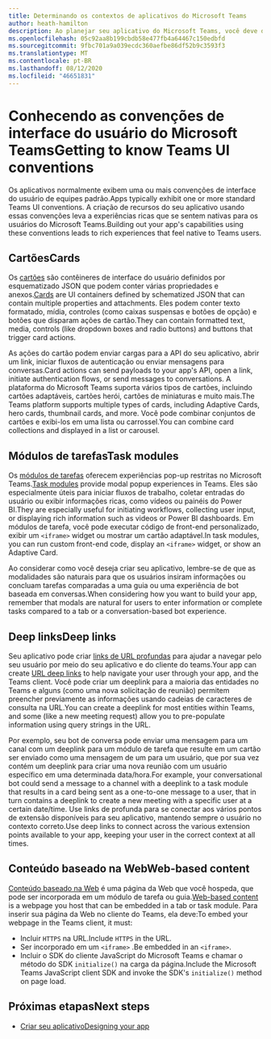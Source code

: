 ```yaml
---
title: Determinando os contextos de aplicativos do Microsoft Teams
author: heath-hamilton
description: Ao planejar seu aplicativo do Microsoft Teams, você deve decidir se o aplicativo será usado em espaços colaborativos, espaços pessoais ou ambos.
ms.openlocfilehash: 05c92aa8b199cbdb58e477fb4a64467c150edbfd
ms.sourcegitcommit: 9fbc701a9a039ecdc360aefbe86df52b9c3593f3
ms.translationtype: MT
ms.contentlocale: pt-BR
ms.lasthandoff: 08/12/2020
ms.locfileid: "46651831"
---
```

# <a name="getting-to-know-teams-ui-conventions"></a><span data-ttu-id="363e0-103">Conhecendo as convenções de interface do usuário do Microsoft Teams</span><span class="sxs-lookup"><span data-stu-id="363e0-103">Getting to know Teams UI conventions</span></span>

<span data-ttu-id="363e0-104">Os aplicativos normalmente exibem uma ou mais convenções de interface do usuário de equipes padrão.</span><span class="sxs-lookup"><span data-stu-id="363e0-104">Apps typically exhibit one or more standard Teams UI conventions.</span></span> <span data-ttu-id="363e0-105">A criação de recursos do seu aplicativo usando essas convenções leva a experiências ricas que se sentem nativas para os usuários do Microsoft Teams.</span><span class="sxs-lookup"><span data-stu-id="363e0-105">Building out your app's capabilities using these conventions leads to rich experiences that feel native to Teams users.</span></span>

## <a name="cards"></a><span data-ttu-id="363e0-106">Cartões</span><span class="sxs-lookup"><span data-stu-id="363e0-106">Cards</span></span>

<span data-ttu-id="363e0-107">Os [cartões](~/task-modules-and-cards/what-are-cards.md) são contêineres de interface do usuário definidos por esquematizado JSON que podem conter várias propriedades e anexos.</span><span class="sxs-lookup"><span data-stu-id="363e0-107">[Cards](~/task-modules-and-cards/what-are-cards.md) are UI containers defined by schematized JSON that can contain multiple properties and attachments.</span></span> <span data-ttu-id="363e0-108">Eles podem conter texto formatado, mídia, controles (como caixas suspensas e botões de opção) e botões que disparam ações de cartão.</span><span class="sxs-lookup"><span data-stu-id="363e0-108">They can contain formatted text, media, controls (like dropdown boxes and radio buttons) and buttons that trigger card actions.</span></span>

<span data-ttu-id="363e0-109">As ações do cartão podem enviar cargas para a API do seu aplicativo, abrir um link, iniciar fluxos de autenticação ou enviar mensagens para conversas.</span><span class="sxs-lookup"><span data-stu-id="363e0-109">Card actions can send payloads to your app's API, open a link, initiate authentication flows, or send messages to conversations.</span></span> <span data-ttu-id="363e0-110">A plataforma do Microsoft Teams suporta vários tipos de cartões, incluindo cartões adaptáveis, cartões herói, cartões de miniaturas e muito mais.</span><span class="sxs-lookup"><span data-stu-id="363e0-110">The Teams platform supports multiple types of cards, including Adaptive Cards, hero cards, thumbnail cards, and more.</span></span> <span data-ttu-id="363e0-111">Você pode combinar conjuntos de cartões e exibi-los em uma lista ou carrossel.</span><span class="sxs-lookup"><span data-stu-id="363e0-111">You can combine card collections and displayed in a list or carousel.</span></span>

## <a name="task-modules"></a><span data-ttu-id="363e0-112">Módulos de tarefas</span><span class="sxs-lookup"><span data-stu-id="363e0-112">Task modules</span></span>

<span data-ttu-id="363e0-113">Os [módulos de tarefas](~/task-modules-and-cards/what-are-task-modules.md) oferecem experiências pop-up restritas no Microsoft Teams.</span><span class="sxs-lookup"><span data-stu-id="363e0-113">[Task modules](~/task-modules-and-cards/what-are-task-modules.md) provide modal popup experiences in Teams.</span></span> <span data-ttu-id="363e0-114">Eles são especialmente úteis para iniciar fluxos de trabalho, coletar entradas do usuário ou exibir informações ricas, como vídeos ou painéis do Power BI.</span><span class="sxs-lookup"><span data-stu-id="363e0-114">They are especially useful for initiating workflows, collecting user input, or displaying rich information such as videos or Power BI dashboards.</span></span> <span data-ttu-id="363e0-115">Em módulos de tarefa, você pode executar código de front-end personalizado, exibir um `<iframe>` widget ou mostrar um cartão adaptável.</span><span class="sxs-lookup"><span data-stu-id="363e0-115">In task modules, you can run custom front-end code, display an `<iframe>` widget, or show an Adaptive Card.</span></span>

<span data-ttu-id="363e0-116">Ao considerar como você deseja criar seu aplicativo, lembre-se de que as modalidades são naturais para que os usuários insiram informações ou concluam tarefas comparadas a uma guia ou uma experiência de bot baseada em conversas.</span><span class="sxs-lookup"><span data-stu-id="363e0-116">When considering how you want to build your app, remember that modals are natural for users to enter information or complete tasks compared to a tab or a conversation-based bot experience.</span></span>

## <a name="deep-links"></a><span data-ttu-id="363e0-117">Deep links</span><span class="sxs-lookup"><span data-stu-id="363e0-117">Deep links</span></span>

<span data-ttu-id="363e0-118">Seu aplicativo pode criar [links de URL profundas](~/concepts/build-and-test/deep-links.md) para ajudar a navegar pelo seu usuário por meio do seu aplicativo e do cliente do teams.</span><span class="sxs-lookup"><span data-stu-id="363e0-118">Your app can create [URL deep links](~/concepts/build-and-test/deep-links.md) to help navigate your user through your app, and the Teams client.</span></span> <span data-ttu-id="363e0-119">Você pode criar um deeplink para a maioria das entidades no Teams e alguns (como uma nova solicitação de reunião) permitem preencher previamente as informações usando cadeias de caracteres de consulta na URL.</span><span class="sxs-lookup"><span data-stu-id="363e0-119">You can create a deeplink for most entities within Teams, and some (like a new meeting request) allow you to pre-populate information using query strings in the URL.</span></span> 

<span data-ttu-id="363e0-120">Por exemplo, seu bot de conversa pode enviar uma mensagem para um canal com um deeplink para um módulo de tarefa que resulte em um cartão ser enviado como uma mensagem de um para um usuário, que por sua vez contém um deeplink para criar uma nova reunião com um usuário específico em uma determinada data/hora.</span><span class="sxs-lookup"><span data-stu-id="363e0-120">For example, your conversational bot could send a message to a channel with a deeplink to a task module that results in a card being sent as a one-to-one message to a user, that in turn contains a deeplink to create a new meeting with a specific user at a certain date/time.</span></span> <span data-ttu-id="363e0-121">Use links de profunda para se conectar aos vários pontos de extensão disponíveis para seu aplicativo, mantendo sempre o usuário no contexto correto.</span><span class="sxs-lookup"><span data-stu-id="363e0-121">Use deep links to connect across the various extension points available to your app, keeping your user in the correct context at all times.</span></span>

## <a name="web-based-content"></a><span data-ttu-id="363e0-122">Conteúdo baseado na Web</span><span class="sxs-lookup"><span data-stu-id="363e0-122">Web-based content</span></span>

<span data-ttu-id="363e0-123">[Conteúdo baseado na Web](~/tabs/how-to/create-tab-pages/content-page.md) é uma página da Web que você hospeda, que pode ser incorporada em um módulo de tarefa ou guia.</span><span class="sxs-lookup"><span data-stu-id="363e0-123">[Web-based content](~/tabs/how-to/create-tab-pages/content-page.md) is a webpage you host that can be embedded in a tab or task module.</span></span> <span data-ttu-id="363e0-124">Para inserir sua página da Web no cliente do Teams, ela deve:</span><span class="sxs-lookup"><span data-stu-id="363e0-124">To embed your webpage in the Teams client, it must:</span></span>

* <span data-ttu-id="363e0-125">Incluir `HTTPS` na URL.</span><span class="sxs-lookup"><span data-stu-id="363e0-125">Include `HTTPS` in the URL.</span></span>
* <span data-ttu-id="363e0-126">Ser incorporado em um `<iframe>` .</span><span class="sxs-lookup"><span data-stu-id="363e0-126">Be embedded in an `<iframe>`.</span></span>
* <span data-ttu-id="363e0-127">Incluir o SDK do cliente JavaScript do Microsoft Teams e chamar o método do SDK `initialize()` na carga da página.</span><span class="sxs-lookup"><span data-stu-id="363e0-127">Include the Microsoft Teams JavaScript client SDK and invoke the SDK's `initialize()` method on page load.</span></span>

## <a name="next-steps"></a><span data-ttu-id="363e0-128">Próximas etapas</span><span class="sxs-lookup"><span data-stu-id="363e0-128">Next steps</span></span>

* [<span data-ttu-id="363e0-129">Criar seu aplicativo</span><span class="sxs-lookup"><span data-stu-id="363e0-129">Designing your app</span></span>](../../tabs/design/tabs.md)

